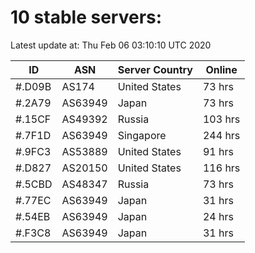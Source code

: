 # 10 stable servers:

Latest update at: Thu Feb 06 03:10:10 UTC 2020

| ID | ASN | Server Country | Online |
| -- | --- | -------------- | ------ |
| #.D09B | AS174 | United States | 73 hrs |
| #.2A79 | AS63949 | Japan | 73 hrs |
| #.15CF | AS49392 | Russia | 103 hrs |
| #.7F1D | AS63949 | Singapore | 244 hrs |
| #.9FC3 | AS53889 | United States | 91 hrs |
| #.D827 | AS20150 | United States | 116 hrs |
| #.5CBD | AS48347 | Russia | 73 hrs |
| #.77EC | AS63949 | Japan | 31 hrs |
| #.54EB | AS63949 | Japan | 24 hrs |
| #.F3C8 | AS63949 | Japan | 31 hrs |

